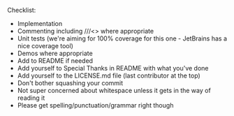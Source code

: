 Checklist:
* Implementation
* Commenting including ///<> where appropriate
* Unit tests (we're aiming for 100% coverage for this one - JetBrains has a nice coverage tool)
* Demos where appropriate
* Add to README if needed
* Add yourself to Special Thanks in README with what you've done
* Add yourself to the LICENSE.md file (last contributor at the top)
* Don't bother squashing your commit
* Not super concerned about whitespace unless it gets in the way of reading it
* Please get spelling/punctuation/grammar right though

